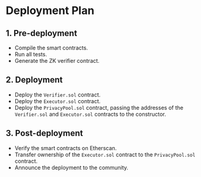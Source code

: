 # Deployment Plan

## 1. Pre-deployment

- Compile the smart contracts.
- Run all tests.
- Generate the ZK verifier contract.

## 2. Deployment

- Deploy the `Verifier.sol` contract.
- Deploy the `Executor.sol` contract.
- Deploy the `PrivacyPool.sol` contract, passing the addresses of the `Verifier.sol` and `Executor.sol` contracts to the constructor.

## 3. Post-deployment

- Verify the smart contracts on Etherscan.
- Transfer ownership of the `Executor.sol` contract to the `PrivacyPool.sol` contract.
- Announce the deployment to the community.
